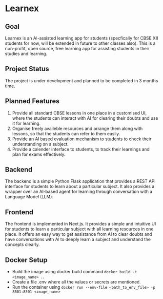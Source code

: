# Learnex

## Goal
Learnex is an AI-assisted learning app for students (specfically for CBSE XII students for now, will be extended in future to other classes also). This is a non-profit, open source, free learning app for assisting students in their studies and learning.

## Project Status
The project is under development and planned to be completed in 3 months time.

## Planned Features

1) Provide all standard CBSE lessons in one place in a customised UI, where the students can interact with AI for clearing their doubts and use it for learning.
2) Organise freely availeble resources and arrange them along with lessons, so that the students can refer to them easily.
3) Provide an AI based evaluation mechanism to students to check their understanding on a subject.
4) Provide a calender interface to students, to track their learnings and plan for exams effectively.

## Backend
The backend is a simple Python Flask application that provides a REST API interface for students to learn about a particular subject. It also provides a wrapper over an AI-based agent for learning through conversation with a Language Model (LLM).

## Frontend
The frontend is implemented in Next.js. It provides a simple and intuitive UI for students to learn a particular subject with all learning resources in one place. It offers an easy way to get assistance from AI to clear doubts and have conversations with AI to deeply learn a subject and understand the concepts clearly.

## Docker Setup

* Build the image using docker build command `docker build -t <image_name> .`.
* Create a file .env where all the values or secrets are mentioned.
* Run the container using `docker run --env-file <path_to_env_file> -p 8501:8501 <image_name>`